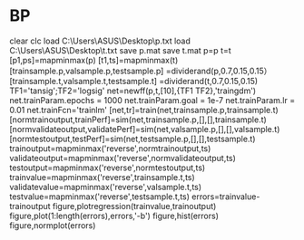 # BP
clear
clc
load C:\Users\ASUS\Desktop\p.txt
load C:\Users\ASUS\Desktop\t.txt
save p.mat
save t.mat
p=p
t=t
[p1,ps]=mapminmax(p)
[t1,ts]=mapminmax(t)
[trainsample.p,valsample.p,testsample.p] =dividerand(p,0.7,0.15,0.15）
[trainsample.t,valsample.t,testsample.t] =dividerand(t,0.7,0.15,0.15)
TF1='tansig';TF2='logsig'
net=newff(p,t,[10],{TF1 TF2},'traingdm')
net.trainParam.epochs = 1000
net.trainParam.goal = 1e-7
net.trainParam.lr = 0.01
net.trainFcn='trainlm'
[net,tr]=train(net,trainsample.p,trainsample.t)
[normtrainoutput,trainPerf]=sim(net,trainsample.p,[],[],trainsample.t)[normvalidateoutput,validatePerf]=sim(net,valsample.p,[],[],valsample.t)
[normtestoutput,testPerf]=sim(net,testsample.p,[],[],testsample.t)
trainoutput=mapminmax('reverse',normtrainoutput,ts)
validateoutput=mapminmax('reverse',normvalidateoutput,ts)
testoutput=mapminmax('reverse',normtestoutput,ts)
trainvalue=mapminmax('reverse',trainsample.t,ts)
validatevalue=mapminmax('reverse',valsample.t,ts)
testvalue=mapminmax('reverse',testsample.t,ts)
errors=trainvalue-trainoutput
figure,plotregression(trainvalue,trainoutput)
figure,plot(1:length(errors),errors,'-b')
figure,hist(errors)
figure,normplot(errors)
